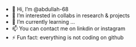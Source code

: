 - 👋 Hi, I’m @abdullah-68
- 👀 I’m interested in collabs in research & projects
- 🌱 I’m currently learning ...
- 📫 You can contact me on linkdin or instagram
- ⚡ Fun fact: everything is not coding on github 

<!---
abdullah-68/abdullah-68 is a ✨ special ✨ repository because its `README.md` (this file) appears on your GitHub profile.
You can click the Preview link to take a look at your changes.
--->
